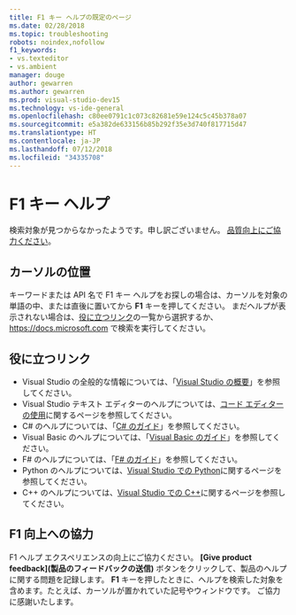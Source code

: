 ```yaml
---
title: F1 キー ヘルプの既定のページ
ms.date: 02/28/2018
ms.topic: troubleshooting
robots: noindex,nofollow
f1_keywords:
- vs.texteditor
- vs.ambient
manager: douge
author: gewarren
ms.author: gewarren
ms.prod: visual-studio-dev15
ms.technology: vs-ide-general
ms.openlocfilehash: c80ee0791c1c073c82681e59e124c5c45b378a07
ms.sourcegitcommit: e5a382de633156b85b292f35e3d740f817715d47
ms.translationtype: HT
ms.contentlocale: ja-JP
ms.lasthandoff: 07/12/2018
ms.locfileid: "34335708"
---
```

# F1 キー ヘルプ

検索対象が見つからなかったようです。申し訳ございません。 [品質向上にご協力ください](#help-us-improve-f1)。

## カーソルの位置

キーワードまたは API 名で F1 キー ヘルプをお探しの場合は、カーソルを対象の単語の中、または直後に置いてから **F1** キーを押してください。 まだヘルプが表示されない場合は、[役に立つリンク](#useful-links)の一覧から選択するか、 https://docs.microsoft.com で検索を実行してください。

## 役に立つリンク

- Visual Studio の全般的な情報については、「[Visual Studio の概要](../../ide/visual-studio-ide.md)」を参照してください。
- Visual Studio テキスト エディターのヘルプについては、[コード エディターの使用](../../ide/writing-code-in-the-code-and-text-editor.md)に関するページを参照してください。
- C# のヘルプについては、「[C# のガイド](/dotnet/csharp/index)」を参照してください。
- Visual Basic のヘルプについては、「[Visual Basic のガイド](/dotnet/visual-basic/)」を参照してください。
- F# のヘルプについては、「[F# のガイド](/dotnet/fsharp/)」を参照してください。
- Python のヘルプについては、[Visual Studio での Python](../../python/overview-of-python-tools-for-visual-studio.md)に関するページを参照してください。
- C++ のヘルプについては、[Visual Studio での C++](/cpp/visual-cpp-in-visual-studio)に関するページを参照してください。

## F1 向上への協力

F1 ヘルプ エクスペリエンスの向上にご協力ください。 **[Give product feedback]\(製品のフィードバックの送信\)** ボタンをクリックして、製品のヘルプに関する問題を記録します。 **F1** キーを押したときに、ヘルプを検索した対象を含めます。たとえば、カーソルが置かれていた記号やウィンドウです。 ご協力に感謝いたします。
